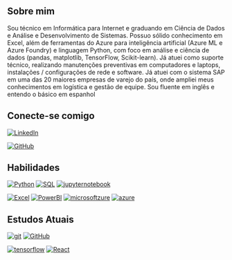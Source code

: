 ## Sobre mim

Sou técnico em Informática para Internet e graduando em Ciência de Dados e Análise e Desenvolvimento de Sistemas. 
Possuo sólido conhecimento em Excel, além de ferramentas do Azure para inteligência artificial (Azure ML e Azure Foundry) e linguagem Python, com foco em análise e ciência de dados (pandas, matplotlib, TensorFlow, Scikit-learn).
Já atuei como suporte técnico, realizando manutenções preventivas em computadores e laptops, instalações / configurações de rede e software.
Já atuei com o sistema SAP em uma das 20 maiores empresas de varejo do país, onde ampliei meus conhecimentos em logística e gestão de equipe. 
Sou fluente em inglês e entendo o básico em espanhol



## Conecte-se comigo

[![LinkedIn](https://img.shields.io/badge/linkedin-000?style=for-the-badge&logo=linkedin&logoColor=0E76A8)](https://www.linkedin.com/in/jess%C3%A9-diniz/)

[![GitHub](https://img.shields.io/badge/gitHub-000?style=for-the-badge&logo=github&logoColor=ffffff)](https://github.com/jessediniz17)



## Habilidades

[![Python](https://img.shields.io/badge/python-000?style=for-the-badge&logo=python&logoColor=0E76A8)]() [![SQL](https://img.shields.io/badge/mysql-000?style=for-the-badge&logo=mysql&logoColor=ffffff)]() 
[![jupyternotebook](https://img.shields.io/badge/jupyter%20notebook-000?style=for-the-badge&logo=jupyter&logoColor=f5a511)]() 

[![Excel](https://img.shields.io/badge/excel-000?style=for-the-badge&logo=microsoft-excel&logoColor=2aad30)]() [![PowerBI](https://img.shields.io/badge/powerbi-000?style=for-the-badge&logo=powerbi&logoColor=)]()
[![microsoftzure](https://img.shields.io/badge/azure-000?style=for-the-badge&logo=microsoft-azure&logoColor=0E76A8)]() 
[![azure](https://img.shields.io/badge/azure-000?style=for-the-badge&logo=microsoft-azure&logoColor=0E76A8)]()


## Estudos Atuais

 [![git](https://img.shields.io/badge/git-000?style=for-the-badge&logo=git&logoColor=)]() [![GitHub](https://img.shields.io/badge/gitHub-000?style=for-the-badge&logo=github&logoColor=ffffff)]()

 [![tensorflow](https://img.shields.io/badge/TensorFlow-000?style=for-the-badge&logo=tensorflow&logoColor=ffffff)]()  [![React](https://img.shields.io/badge/react-000?style=for-the-badge&logo=react&logoColor=0E76A8)]()

